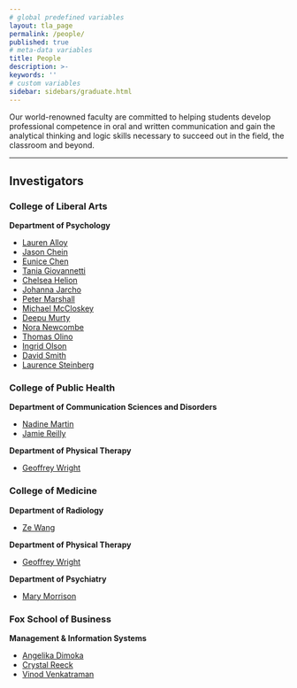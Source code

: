 ```yaml
---
# global predefined variables
layout: tla_page
permalink: /people/
published: true
# meta-data variables
title: People
description: >-
keywords: ''
# custom variables
sidebar: sidebars/graduate.html
---
```

Our world-renowned faculty are committed to helping students develop professional competence in oral and written communication and gain the analytical thinking and logic skills necessary to succeed out in the field, the classroom and beyond.

___

## Investigators

### College of Liberal Arts
**Department of Psychology**<br>

 - [Lauren Alloy](https://liberalarts.temple.edu/academics/faculty/alloy-lauren)
 - [Jason Chein](https://liberalarts.temple.edu/academics/faculty/chein-jason)
 - [Eunice Chen](https://liberalarts.temple.edu/academics/faculty/chen-eunice)
 - [Tania Giovannetti](https://liberalarts.temple.edu/academics/faculty/giovannetti-tania)
 - [Chelsea Helion](http://chelseahelion.squarespace.com/)
 - [Johanna Jarcho](https://liberalarts.temple.edu/academics/faculty/jarcho-johanna)
 - [Peter Marshall](https://liberalarts.temple.edu/academics/faculty/marshall-peter-j)
 - [Michael McCloskey](https://liberalarts.temple.edu/academics/faculty/mccloskey-michael)
 - [Deepu Murty](https://liberalarts.temple.edu/academics/faculty/murty-vishnu)
 - [Nora Newcombe](https://liberalarts.temple.edu/academics/faculty/newcombe-nora)
 - [Thomas Olino](https://liberalarts.temple.edu/academics/faculty/olino-thomas)
 - [Ingrid Olson](https://liberalarts.temple.edu/academics/faculty/olson-ingrid)
 - [David Smith](https://liberalarts.temple.edu/academics/faculty/smith-david)
- [Laurence Steinberg](https://liberalarts.temple.edu/academics/faculty/steinberg-laurence) 
 
### College of Public Health

**Department of Communication Sciences and Disorders**<br>
- [Nadine Martin](https://cph.temple.edu/commsci/faculty/nadine-martin) 
- [Jamie Reilly](https://cph.temple.edu/commsci/faculty/jamie-reilly) 

**Department of Physical Therapy**<br>
- [Geoffrey Wright](https://cph.temple.edu/pt/faculty/w-geoffrey-wright)

### College of Medicine

**Department of Radiology**<br>
- [Ze Wang](https://medicine.temple.edu/ze-wang)

**Department of Physical Therapy**<br>
- [Geoffrey Wright](https://cph.temple.edu/pt/faculty/w-geoffrey-wright)

**Department of Psychiatry**<br>
- [Mary Morrison](https://medicine.temple.edu/mary-morrison)

### Fox School of Business

**Management & Information Systems**<br>
- [Angelika Dimoka](https://www.fox.temple.edu/mcm_people/dr-angelika-dimoka/)
- [Crystal Reeck](https://www.fox.temple.edu/mcm_people/crystal-reeck/)
- [Vinod Venkatraman](https://www.fox.temple.edu/mcm_people/vinod-venkatraman/)
